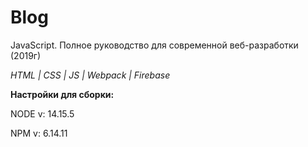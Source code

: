 # Blog

JavaScript. Полное руководство для современной веб-разработки (2019г)

*HTML | CSS | JS | Webpack | Firebase*

**Настройки для сборки:**

NODE v: 14.15.5

NPM v: 6.14.11